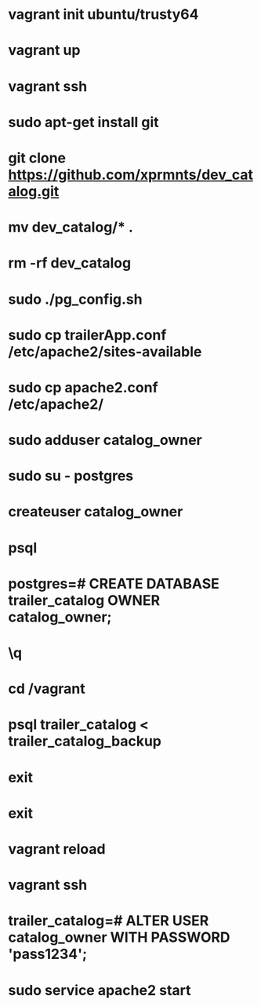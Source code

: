 # vagrant init ubuntu/trusty64
# vagrant up
# vagrant ssh
# sudo apt-get install git
# git clone https://github.com/xprmnts/dev_catalog.git
# mv dev_catalog/* .
# rm -rf dev_catalog
# sudo ./pg_config.sh
# sudo cp trailerApp.conf /etc/apache2/sites-available
# sudo cp apache2.conf /etc/apache2/
# sudo adduser catalog_owner
# sudo su - postgres
# createuser catalog_owner
# psql
# postgres=# CREATE DATABASE trailer_catalog OWNER catalog_owner;
# \q
# cd /vagrant
# psql trailer_catalog < trailer_catalog_backup
# exit
# exit
# vagrant reload
# vagrant ssh
# trailer_catalog=# ALTER USER catalog_owner WITH PASSWORD 'pass1234';
# sudo service apache2 start